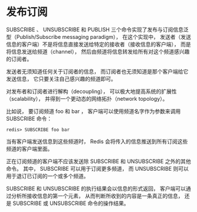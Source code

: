 # 发布订阅

SUBSCRIBE 、 UNSUBSCRIBE 和 PUBLISH 三个命令实现了发布与订阅信息泛型（Publish/Subscribe messaging paradigm）， 在这个实现中， 发送者（发送信息的客户端）不是将信息直接发送给特定的接收者（接收信息的客户端）， 而是将信息发送给频道（channel）， 然后由频道将信息转发给所有对这个频道感兴趣的订阅者。

发送者无须知道任何关于订阅者的信息， 而订阅者也无须知道是那个客户端给它发送信息， 它只要关注自己感兴趣的频道即可。

对发布者和订阅者进行解构（decoupling）， 可以极大地提高系统的扩展性（scalability）， 并得到一个更动态的网络拓扑（network topology）。

比如说， 要订阅频道 foo 和 bar ， 客户端可以使用频道名字作为参数来调用 SUBSCRIBE 命令：
```
redis> SUBSCRIBE foo bar
```
当有客户端发送信息到这些频道时， Redis 会将传入的信息推送到所有订阅这些频道的客户端里面。

正在订阅频道的客户端不应该发送除 SUBSCRIBE 和 UNSUBSCRIBE 之外的其他命令。 其中， SUBSCRIBE 可以用于订阅更多频道， 而 UNSUBSCRIBE 则可以用于退订已订阅的一个或多个频道。

SUBSCRIBE 和 UNSUBSCRIBE 的执行结果会以信息的形式返回， 客户端可以通过分析所接收信息的第一个元素， 从而判断所收到的内容是一条真正的信息， 还是 SUBSCRIBE 或 UNSUBSCRIBE 命令的操作结果。